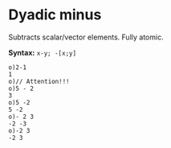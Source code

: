 # Dyadic minus

Subtracts scalar/vector elements. Fully atomic.

**Syntax:** ``x-y; -[x;y]``

```o
o)2-1
1
o)// Attention!!!
o)5 - 2
3
o)5 -2
5 -2
o)- 2 3
-2 -3
o)-2 3
-2 3
```
